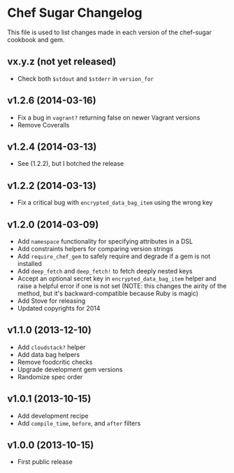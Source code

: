 Chef Sugar Changelog
=========================
This file is used to list changes made in each version of the chef-sugar cookbook and gem.

vx.y.z (not yet released)
-------------------------
- Check both `$stdout` and `$stderr` in `version_for`

v1.2.6 (2014-03-16)
-------------------
- Fix a bug in `vagrant?` returning false on newer Vagrant versions
- Remove Coveralls

v1.2.4 (2014-03-13)
-------------------
- See (1.2.2), but I botched the release

v1.2.2 (2014-03-13)
-------------------
- Fix a critical bug with `encrypted_data_bag_item` using the wrong key

v1.2.0 (2014-03-09)
-------------------
- Add `namespace` functionality for specifying attributes in a DSL
- Add constraints helpers for comparing version strings
- Add `require_chef_gem` to safely require and degrade if a gem is not installed
- Add `deep_fetch` and `deep_fetch!` to fetch deeply nested keys
- Accept an optional secret key in `encrypted_data_bag_item` helper and raise a helpful error if one is not set (NOTE: this changes the airity of the method, but it's backward-compatible because Ruby is magic)
- Add Stove for releasing
- Updated copyrights for 2014

v1.1.0 (2013-12-10)
-------------------
- Add `cloudstack?` helper
- Add data bag helpers
- Remove foodcritic checks
- Upgrade development gem versions
- Randomize spec order

v1.0.1 (2013-10-15)
-------------------
- Add development recipe
- Add `compile_time`, `before`, and `after` filters

v1.0.0 (2013-10-15)
-------------------
- First public release
